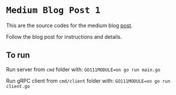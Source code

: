 # `Medium Blog Post 1`
This are the source codes for the medium blog [post](https://medium.com/@arkadybalaba/api-with-grpc-and-golang-d6aba44345a0).

Follow the blog post for instructions and details.

## To run
Run server from `cmd` folder with: `GO111MODULE=on go run main.go`

Run gRPC client from `cmd/client` folder with: `GO111MODULE=on go run client.go`